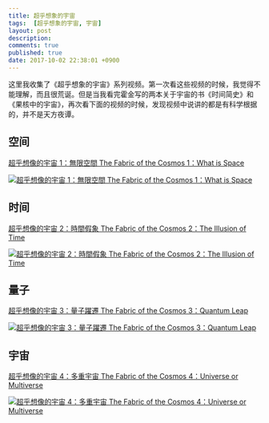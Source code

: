 ```yaml
---
title: 超乎想象的宇宙
tags:  [超乎想象的宇宙, 宇宙]
layout: post
description: 
comments: true
published: true
date: 2017-10-02 22:38:01 +0900
---
```


这里我收集了《超乎想象的宇宙》系列视频。第一次看这些视频的时候，我觉得不能理解，而且很荒诞。但是当我看完霍金写的两本关于宇宙的书《时间简史》和《果核中的宇宙》，再次看下面的视频的时候，发现视频中说讲的都是有科学根据的，并不是天方夜谭。

## 空间

[超乎想像的宇宙 1：無限空間 The Fabric of the Cosmos 1：What is Space](https://www.youtube.com/watch?v=t8-FqWlC42A&list=FLTxztHCubvx2PCPBwyEyqkw&index=6&t=3s)

[![超乎想像的宇宙 1：無限空間 The Fabric of the Cosmos 1：What is Space](https://img.youtube.com/vi/t8-FqWlC42A/0.jpg)](https://www.youtube.com/watch?v=t8-FqWlC42A)

## 时间

[超乎想像的宇宙 2：時間假象 The Fabric of the Cosmos 2：The Illusion of Time](https://www.youtube.com/watch?v=S9XNcyENMHA&list=FLTxztHCubvx2PCPBwyEyqkw&index=5&t=21s)

[![超乎想像的宇宙 2：時間假象 The Fabric of the Cosmos 2：The Illusion of Time](https://img.youtube.com/vi/S9XNcyENMHA/0.jpg)](https://www.youtube.com/watch?v=S9XNcyENMHA)

## 量子

[超乎想像的宇宙 3：量子躍遷 The Fabric of the Cosmos 3：Quantum Leap](https://www.youtube.com/watch?v=g3n4nOdLI_I&list=FLTxztHCubvx2PCPBwyEyqkw&index=2)

[![超乎想像的宇宙 3：量子躍遷 The Fabric of the Cosmos 3：Quantum Leap](https://img.youtube.com/vi/g3n4nOdLI_I/0.jpg)](https://www.youtube.com/watch?v=g3n4nOdLI_I)

## 宇宙

[超乎想像的宇宙 4：多重宇宙 The Fabric of the Cosmos 4：Universe or Multiverse](https://www.youtube.com/watch?v=c8WDmGFL-6w&list=FLTxztHCubvx2PCPBwyEyqkw&index=1)

[![超乎想像的宇宙 4：多重宇宙 The Fabric of the Cosmos 4：Universe or Multiverse](https://img.youtube.com/vi/c8WDmGFL-6w/0.jpg)](https://www.youtube.com/watch?v=c8WDmGFL-6w)